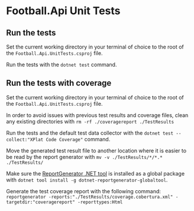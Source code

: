 # Football.Api Unit Tests

## Run the tests

Set the current working directory in your terminal of choice to the root of the `Football.Api.UnitTests.csproj` file.

Run the tests with the `dotnet test` command.

## Run the tests with coverage

Set the current working directory in your terminal of choice to the root of the `Football.Api.UnitTests.csproj` file.

In order to avoid issues with previous test results and coverage files, clean any existing directories with `rm -rf ./coveragereport ./TestResults`

Run the tests and the default test data collector with the `dotnet test --collect:"XPlat Code Coverage"` command.

Move the generated test result file to another location where it is easier to be read by the report generator with `mv -v ./TestResults/*/*.* ./TestResults/`

Make sure the [ReportGenerator .NET tool](https://www.nuget.org/packages/dotnet-reportgenerator-globaltool) is installed as a global package with `dotnet tool install -g dotnet-reportgenerator-globaltool`.

Generate the test coverage report with the following command: `reportgenerator -reports:"./TestResults/coverage.cobertura.xml" -targetdir:"coveragereport" -reporttypes:Html`
